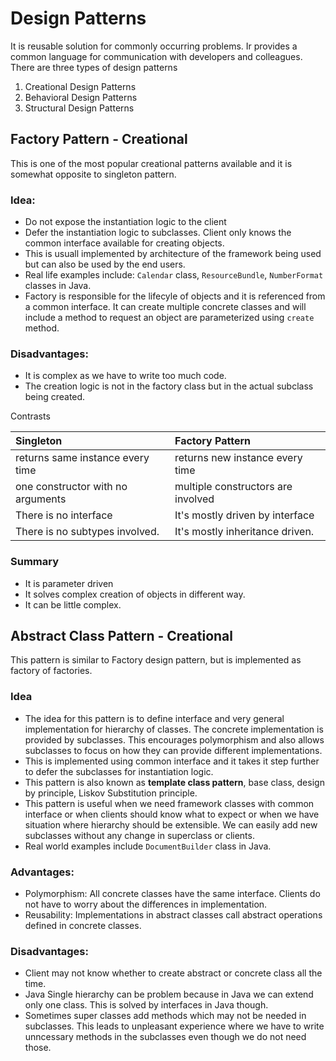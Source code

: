 # Design Patterns

It is reusable solution for commonly occurring problems. Ir provides a common language for communication with developers
and colleagues. There are three types of design patterns

1. Creational Design Patterns
2. Behavioral Design Patterns
3. Structural Design Patterns

## Factory Pattern - Creational

This is one of the most popular creational patterns available and it is somewhat opposite to singleton pattern.

### Idea:

- Do not expose the instantiation logic to the client
- Defer the instantiation logic to subclasses. Client only knows the common interface available for creating objects.
- This is usuall implemented by architecture of the framework being used but can also be used by the end users.
- Real life examples include: `Calendar` class, `ResourceBundle`, `NumberFormat` classes in Java.
- Factory is responsible for the lifecyle of objects and it is referenced from a common interface. It can create
  multiple concrete classes and will include a method to request an object are parameterized using `create` method.

### Disadvantages:

- It is complex as we have to write too much code.
- The creation logic is not in the factory class but in the actual subclass being created.

Contrasts

| Singleton                         | Factory Pattern                    |
|:----------------------------------|:-----------------------------------|
| returns same instance every time  | returns new instance every time    |
| one constructor with no arguments | multiple constructors are involved |
| There is no interface             | It's mostly driven by interface    |
| There is no subtypes involved.    | It's mostly inheritance driven.    |

### Summary

- It is parameter driven
- It solves complex creation of objects in different way.
- It can be little complex.

## Abstract Class Pattern - Creational

This pattern is similar to Factory design pattern, but is implemented as factory of factories.

### Idea

- The idea for this pattern is to define interface and very general implementation for hierarchy of classes. The
  concrete implementation is provided by subclasses. This encourages polymorphism and also allows subclasses to focus on
  how they
  can provide different implementations.
- This is implemented using common interface and it takes it step further to defer the subclasses for instantiation
  logic.
- This pattern is also known as **template class pattern**, base class, design by principle, Liskov Substitution
  principle.
- This pattern is useful when we need framework classes with common interface or when clients should know what to expect
  or when we have situation where hierarchy should be extensible. We can easily add new subclasses without any change in
  superclass or clients.
- Real world examples include `DocumentBuilder` class in Java.

### Advantages:

- Polymorphism: All concrete classes have the same interface. Clients do not have to worry about the differences in
  implementation.
- Reusability: Implementations in abstract classes call abstract operations defined in concrete classes.

### Disadvantages:

- Client may not know whether to create abstract or concrete class all the time.
- Java Single hierarchy can be problem because in Java we can extend only one class. This is solved by interfaces in
  Java though.
- Sometimes super classes add methods which may not be needed in subclasses. This leads to unpleasant experience where
  we have to write unncessary methods in the subclasses even though we do not need those.
